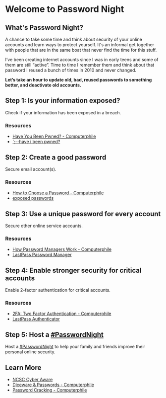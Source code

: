 # Welcome to Password Night

## What's Password Night?

A chance to take some time and think about security of your online accounts and learn ways to protect yourself. It's an informal get together with people that are in the same boat that never find the time for this stuff.

I’ve been creating internet accounts since I was in early teens and some of them are still “active”. Time to time I remember them and think about that password I reused a bunch of times in 2010 and never changed.

**Let’s take an hour to update old, bad, reused passwords to something better, and deactivate old accounts.**

## Step 1: Is your information exposed?

Check if your information has been exposed in a breach.

### Resources

* [Have You Been Pwned? - Computerphile](https://www.youtube.com/watch?v=hhUb5iknVJs)
* [';--have i been pwned?](https://haveibeenpwned.com/)


## Step 2: Create a good password

Secure email account(s).

### Resources

* [How to Choose a Password - Computerphile](https://www.youtube.com/watch?v=3NjQ9b3pgIg)
* [exposed passwords](https://haveibeenpwned.com/Passwords)

## Step 3: Use a unique password for every account

Secure other online service accounts.

### Resources

* [How Password Managers Work - Computerphile](https://www.youtube.com/watch?v=w68BBPDAWr8)
* [LastPass Password Manager](https://www.lastpass.com/password-manager)

## Step 4: Enable stronger security for critical accounts

Enable 2-factor authentication for critical accounts.

### Resources

* [2FA: Two Factor Authentication - Computerphile](https://www.youtube.com/watch?v=ZXFYT-BG2So)
* [LastPass Authenticator](https://lastpass.com/auth/)

## Step 5: Host a [#PasswordNight]

Host a [#PasswordNight] to help your family and friends improve their personal online security.

## Learn More

* [NCSC Cyber Aware](https://www.ncsc.gov.uk/cyberaware/home)
* [Diceware & Passwords - Computerphile](https://www.youtube.com/watch?v=Pe_3cFuSw1E)
* [Password Cracking - Computerphile](https://www.youtube.com/watch?v=7U-RbOKanYs)

[#PasswordNight]:https://twitter.com/search?q=%23PasswordNight
